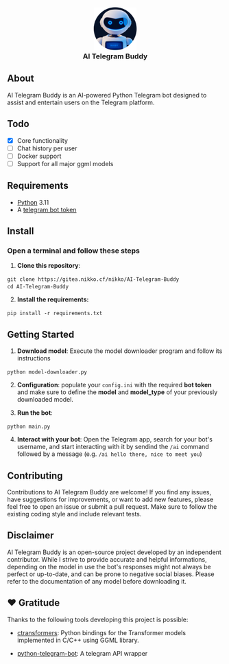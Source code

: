 <h3 align="center">
<img src="assets/buddy.png" height="100" width="100"/></br>
<b>AI Telegram Buddy</b></a>
</h3>

## About
AI Telegram Buddy is an AI-powered Python Telegram bot designed to assist and entertain users on the Telegram platform.

## Todo

* [x] Core functionality
* [ ] Chat history per user
* [ ] Docker support
* [ ] Support for all major ggml models 

## Requirements

- <a href=https://www.python.org/>Python</a> 3.11
- A <a href=https://core.telegram.org/bots/tutorial#obtain-your-bot-token>telegram bot token</a>

## Install


### Open a terminal and follow these steps

1. <b>Clone this repository</b>:

```git clone https://gitea.nikko.cf/nikko/AI-Telegram-Buddy```
<br>```cd AI-Telegram-Buddy```

2. <b>Install the requirements:</b>

```pip install -r requirements.txt```

## Getting Started

1. <b>Download model</b>: Execute the model downloader program and follow its instructions

```python model-downloader.py```

2. <b>Configuration</b>: populate your `config.ini` with the required <b>bot token</b> and make sure to define the <b>model</b> and <b>model_type</b> of your previously downloaded model.

3. <b>Run the bot</b>:

```python main.py```

4. <b>Interact with your bot</b>: Open the Telegram app, search for your bot's username, and start interacting with it by sendind the `/ai` command followed by a message (e.g. `/ai hello there, nice to meet you`)

## Contributing

Contributions to AI Telegram Buddy are welcome! If you find any issues, have suggestions for improvements, or want to add new features, please feel free to open an issue or submit a pull request. Make sure to follow the existing coding style and include relevant tests.

## Disclaimer

AI Telegram Buddy is an open-source project developed by an independent contributor. While I strive to provide accurate and helpful informations, depending on the model in use the bot's responses might not always be perfect or up-to-date, and can be prone to negative social biases. Please refer to the documentation of any model before downloading it.

## ❤️ Gratitude
Thanks to the following tools developing this project is possible:

- <a href=https://github.com/marella/ctransformers>ctransformers</a>: Python bindings for the Transformer models implemented in C/C++ using GGML library.

- <a href=https://python-telegram-bot.org/>python-telegram-bot</a>: A telegram API wrapper